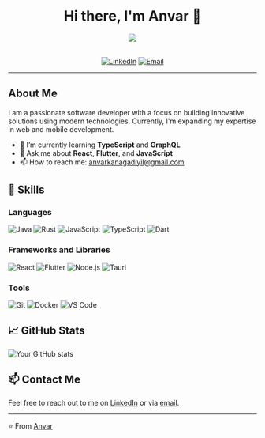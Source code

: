 
<div align="center">

# Hi there, I'm Anvar 👋



<span>
<img src="https://i.giphy.com/media/v1.Y2lkPTc5MGI3NjExeW9iamxzdGd4aWFtenVmcDdscm1qZjE3bmh0MjE0cjUzcWd2MWxjNyZlcD12MV9pbnRlcm5hbF9naWZfYnlfaWQmY3Q9Zw/Ws6T5PN7wHv3cY8xy8/giphy.gif">
  
</span>
<br>
<br>

[![LinkedIn](https://img.shields.io/badge/-LinkedIn-blue?style=flat&logo=Linkedin&logoColor=white)]([https://www.linkedin.com/in/your-profile](https://www.linkedin.com/in/anvar-kangadiyil-653679274))
[![Email](https://img.shields.io/badge/-Email-c14438?style=flat&logo=Gmail&logoColor=white)](mailto:anvarkangadiyil@gmail.com)


  
</div>

---

## About Me

I am a passionate software developer with a focus on building innovative solutions using modern technologies. Currently, I'm expanding my expertise in web and mobile development.

- 🌱 I’m currently learning **TypeScript** and **GraphQL**
- 💬 Ask me about **React**, **Flutter**, and **JavaScript**
- 📫 How to reach me: anvarkanagadiyil@gmail.com

## 🚀 Skills

### Languages
![Java](https://img.shields.io/badge/-Java-007396?style=flat&logo=java&logoColor=white)
![Rust](https://img.shields.io/badge/-Rust-000000?style=flat&logo=rust&logoColor=white)
![JavaScript](https://img.shields.io/badge/-JavaScript-black?style=flat&logo=javascript)
![TypeScript](https://img.shields.io/badge/-TypeScript-007ACC?style=flat&logo=typescript)
![Dart](https://img.shields.io/badge/-Dart-0175C2?style=flat&logo=dart)

### Frameworks and Libraries
![React](https://img.shields.io/badge/-React-black?style=flat&logo=react)
![Flutter](https://img.shields.io/badge/-Flutter-02569B?style=flat&logo=flutter)
![Node.js](https://img.shields.io/badge/-Node.js-339933?style=flat&logo=node.js)
![Tauri](https://img.shields.io/badge/-Tauri-FFC131?style=flat&logo=tauri&logoColor=white)

### Tools
![Git](https://img.shields.io/badge/-Git-black?style=flat&logo=git)
![Docker](https://img.shields.io/badge/-Docker-2496ED?style=flat&logo=docker)
![VS Code](https://img.shields.io/badge/-VS%20Code-007ACC?style=flat&logo=visual-studio-code)


## 📈 GitHub Stats

![Your GitHub stats](https://github-readme-stats.vercel.app/api?username=Anvarkangadiyil&show_icons=true&theme=dracula)


## 📫 Contact Me

Feel free to reach out to me on [LinkedIn]([https://www.linkedin.com/in/your-profile](https://github.com/Anvarkangadiyil)) or via [email](mailto:anvarkangadiyil@gmail.com).

---

⭐️ From [Anvar](https://github.com/Anvarkangadiyil)
